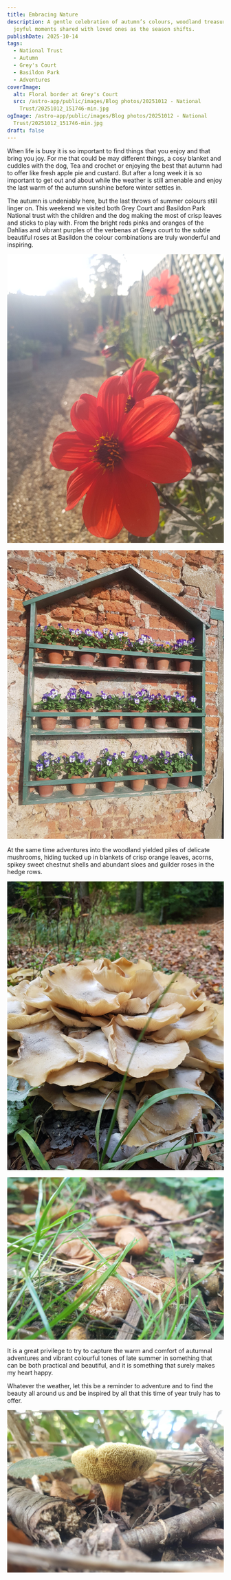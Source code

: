 ```yaml
---
title: Embracing Nature
description: A gentle celebration of autumn’s colours, woodland treasures, and
  joyful moments shared with loved ones as the season shifts.
publishDate: 2025-10-14
tags:
  - National Trust
  - Autumn
  - Grey's Court
  - Basildon Park
  - Adventures
coverImage:
  alt: Floral border at Grey's Court
  src: /astro-app/public/images/Blog photos/20251012 - National
    Trust/20251012_151746-min.jpg
ogImage: /astro-app/public/images/Blog photos/20251012 - National
  Trust/20251012_151746-min.jpg
draft: false
---
```

When life is busy it is so important to find things that you enjoy and that bring you joy. For me that could be may different things, a cosy blanket and cuddles with the dog, Tea and crochet or enjoying the best that autumn had to offer like fresh apple pie and custard. But after a long week it is so important to get out and about while the weather is still amenable and enjoy the last warm of the autumn sunshine before winter settles in.

The autumn is undeniably here, but the last throws of summer colours still linger on. This weekend we visited both Grey Court and Basildon Park National trust with the children and the dog making the most of crisp leaves and sticks to play with. From the bright reds pinks and oranges of the Dahlias and vibrant purples of the verbenas at Greys court to the subtle beautiful roses at Basildon the colour combinations are truly wonderful and inspiring.

![](/astro-app/public/images/Blog%20photos/20251012%20-%20National%20Trust/20251012_151808-min.jpg)

![](/astro-app/public/images/Blog%20photos/20251012%20-%20National%20Trust/20251012_151825-min.jpg)

At the same time adventures into the woodland yielded piles of delicate mushrooms, hiding tucked up in blankets of crisp orange leaves, acorns, spikey sweet chestnut shells and abundant sloes and guilder roses in the hedge rows.

![](/astro-app/public/images/Blog%20photos/20251012%20-%20National%20Trust/20251011_152744-min.jpg)

![](/astro-app/public/images/Blog%20photos/20251012%20-%20National%20Trust/20251012_152954-min.jpg)

It is a great privilege to try to capture the warm and comfort of autumnal adventures and vibrant colourful tones of late summer in something that can be both practical and beautiful, and it is something that surely makes my heart happy.

Whatever the weather, let this be a reminder to adventure and to find the beauty all around us and be inspired by all that this time of year truly has to offer.

![](/astro-app/public/images/Blog%20photos/20251012%20-%20National%20Trust/20251012_153547-min.jpg)